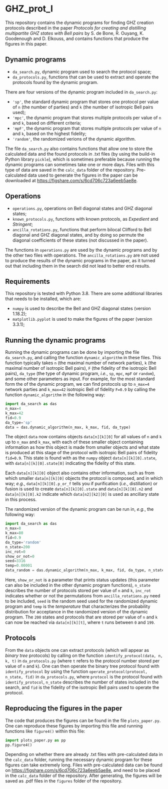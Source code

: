 # GHZ_prot_I

This repository contains the dynamic programs for finding GHZ creation protocols described in the paper *Protocols for creating and distilling multipartite GHZ states with Bell pairs* by S. de Bone, R. Ouyang, K. Goodenough and D. Elkouss, and contains functions that produce the figures in this paper.

## Dynamic programs

* `da_search.py`, dynamic program used to search the protocol space;
* `da_protocols.py`, functions that can be used to extract and operate the protocols found by the dynamic program.

There are four versions of the dynamic program included in `da_search.py`: 

* `'sp'`, the standard dynamic program that stores one protocol per value of `n` (the number of parties) and `k` (the number of isotropic Bell pairs used);
* `'mpc'`, the dynamic program that stores multiple protocols per value of `n` and `k`, based on different criteria;
* `'mpF'`, the dynamic program that stores multiple protocols per value of `n` and `k`, based on the highest fidelity;
* `'random'`, the randomized verions of the dynamic algorithm.

The file `da_search.py` also contains functions that allow one to store the calculated data and the found protocols in .txt files (by using the build-in Python library `pickle`), which is sometimes preferable because running the dynamic programs can sometimes take one or more days. Files with this type of data are saved in the `calc_data` folder of the repository. Pre-calculated data used to generate the figures in the paper can be downloaded at https://figshare.com/s/6cd706c723a6eeb5ae8e. 

## Operations

* `operations.py`, operations on Bell diagonal states and GHZ diagonal states;
* `known_protocols.py`, functions with known protocols, as *Expedient* and *Stringent*;
* `ancilla_rotations.py`, functions that perform bilocal Clifford to Bell diagonal and GHZ diagonal states, and by doing so permute the diagonal coefficients of these states (not discussed in the paper).

The functions in `operations.py` are used by the dynamic programs and by the other two files with operations. The `ancilla_rotations.py` are not used to produce the results of  the dynamic programs in the paper, as it turned out that including them in the search did not lead to better end results.

## Requirements
This repository is tested with Python 3.8. There are some additional libraries that needs to be installed, which are:

* `numpy` is used to describe the Bell and GHZ diagonal states (version 1.18.2);
* `matplotlib.pyplot` is used to make the figures of the paper (version 3.3.1);

## Running the dynamic programs
Running the dynamic programs can be done by importing the file `da_search.py`, and calling the function `dynamic_algorithm` in these files. This function typically takes `n` (the maximal number of network parties), `k` (the maximal number of isotropic Bell pairs), `F` (the fidelity of the isotropic Bell pairs), `da_type` (the type of dynamic program, *i.e.*, `sp`, `mpc`, `mpF` or `random`), and some other parameters as input. For example, for the most standard form the of the dynamic program, we can find protocols up to `n_max=4` network parties and `k_max=42` isotropic Bell of fidelity `F=0.9` by calling the function `dynamic_algorithm` in the following way:

```python
import da_search as das
n_max=4
k_max=42
fid=0.9
da_type='sp'
data = das.dynamic_algorithm(n_max, k_max, fid, da_type)
```

The object `data` now contains objects `data[n][k][0]` for all values of `n` and `k` up to `n_max` and `k_max`, with each of these smaller object containing information as how this object is made from smaller objects and what state is produced at this stage of the protocol with isotropic Bell pairs of fidelity `fid=0.9`. This state is found with as the `numpy` object `data[n][k][0].state`, with `data[n][k][0].state[0]` indicating the fidelity of this state. 

Each `data[n][k][0]` object also contains other information, such as from which smaller `data[n][k][0]` objects the protocol is composed, and in which way; *e.g.*, `data[n][k][0].p_or_f` tells you if purification (*i.e.*, distillation) or fusion is used to create `data[n][k][0].state` and `data[n][k][0].n2` and `data[n][k][0].k2` indicate which `data[n2][k2][0]` is used as ancillary state in this process.

The randomized version of the dynamic program can be run in, *e.g.*, the following way:

```python
import da_search as das
n_max=8
k_max=80
fid=0.9
da_type='random'
n_state=200
inc_rot=0
show_or_not=0
seed=3316
temp=0.00001
data_random = das.dynamic_algorithm(n_max, k_max, fid, da_type, n_state, inc_rot, show_or_not, seed, temp)
```

Here, `show_or_not` is a parameter that prints status updates (this parameter can also be included in the other dynamic program functions), `n_state` describes the number of protocols stored per value of `n` and `k`, `inc_rot` indicates whether or not the permutations from `ancilla_rotations.py` need to be included, `seed` is the random seed used for the randomized dynamic program and `temp` is the *temperature* that characterizes the probability distribution for acceptance in the randomized version of the dynamic program. The `200` states and protocols that are stored per value of `n` and `k` can now be reached via `data[n][k][t]`, where `t` runs between `0` and `199`.

## Protocols
From the `data` objects one can extract protocols (which will appear as *binary tree* protocols) by calling on the function `identify_protocol(data, n, k, t)` in `da_protocols.py` (where `t` refers to the protocol number stored per value of `n` and `k`). One can then operate the binary tree protocol found with `identify_protocol` by using the function `operate_protocol(protocol, n_state, fid)` in `da_protocols.py`, where `protocol` is the protocol found with `identify_protocol`, `n_state` describes the number of states included in the search, and `fid` is the fidelity of the isotropic Bell pairs used to operate the protocol.

## Reproducing the figures in the paper
The code that produces the figures can be found in the file `plots_paper.py`. One can reproduce these figures by importing this file and running functions like `figure4()` within this file:

```python
import plots_paper.py as pp
pp.figure4()
```

Depending on whether there are already .txt files with pre-calculated data in the `calc_data` folder, running the necessary dynamic program for these figures can take extremely long. Files with pre-calculated data can be found on https://figshare.com/s/6cd706c723a6eeb5ae8e, and need to be placed in the `calc_data` folder of the repository. After generating, the figures will be saved as .pdf files in the `figures` folder of the repository.
